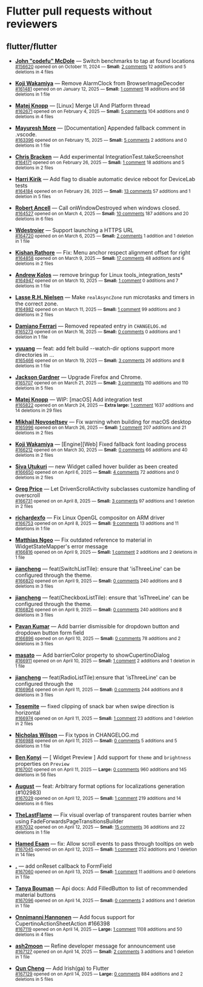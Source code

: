 # Flutter pull requests without reviewers

## flutter/flutter

* **[John "codefu" McDole](https://github.com/jtmcdole)** &mdash; Switch benchmarks to tap at found locations<br />
  <sub>[#156620](https://github.com/flutter/flutter/pull/156620) opened on on October 11, 2024 &mdash; **Small:** [2 comments](https://github.com/flutter/flutter/pull/156620) 12 additions and 5 deletions in 4 files</sub><br />

* **[Koji Wakamiya](https://github.com/koji-1009)** &mdash; Remove AlarmClock from BrowserImageDecoder<br />
  <sub>[#161481](https://github.com/flutter/flutter/pull/161481) opened on on January 12, 2025 &mdash; **Small:** [1 comment](https://github.com/flutter/flutter/pull/161481) 18 additions and 58 deletions in 1 file</sub><br />

* **[Matej Knopp](https://github.com/knopp)** &mdash; [Linux] Merge UI And Platform thread<br />
  <sub>[#162671](https://github.com/flutter/flutter/pull/162671) opened on on February 4, 2025 &mdash; **Small:** [5 comments](https://github.com/flutter/flutter/pull/162671) 104 additions and 0 deletions in 4 files</sub><br />

* **[Mayuresh More](https://github.com/MayureshMore)** &mdash; [Documentation] Appended fallback comment in .vscode.<br />
  <sub>[#163396](https://github.com/flutter/flutter/pull/163396) opened on on February 15, 2025 &mdash; **Small:** [5 comments](https://github.com/flutter/flutter/pull/163396) 2 additions and 0 deletions in 1 file</sub><br />

* **[Chris Bracken](https://github.com/cbracken)** &mdash; Add experimental IntegrationTest.takeScreenshot<br />
  <sub>[#164171](https://github.com/flutter/flutter/pull/164171) opened on on February 26, 2025 &mdash; **Small:** [1 comment](https://github.com/flutter/flutter/pull/164171) 18 additions and 5 deletions in 2 files</sub><br />

* **[Harri Kirik](https://github.com/harri35)** &mdash; Add flag to disable automatic device reboot for DeviceLab tests<br />
  <sub>[#164184](https://github.com/flutter/flutter/pull/164184) opened on on February 26, 2025 &mdash; **Small:** [13 comments](https://github.com/flutter/flutter/pull/164184) 57 additions and 1 deletion in 5 files</sub><br />

* **[Robert Ancell](https://github.com/robert-ancell)** &mdash; Call onWindowDestroyed when windows closed.<br />
  <sub>[#164527](https://github.com/flutter/flutter/pull/164527) opened on on March 4, 2025 &mdash; **Small:** [10 comments](https://github.com/flutter/flutter/pull/164527) 187 additions and 20 deletions in 6 files</sub><br />

* **[Wdestroier](https://github.com/Wdestroier)** &mdash; Support launching a HTTPS URL<br />
  <sub>[#164720](https://github.com/flutter/flutter/pull/164720) opened on on March 6, 2025 &mdash; **Small:** [2 comments](https://github.com/flutter/flutter/pull/164720) 1 addition and 1 deletion in 1 file</sub><br />

* **[Kishan Rathore](https://github.com/rkishan516)** &mdash; Fix: Menu anchor respect alignment offset for right<br />
  <sub>[#164858](https://github.com/flutter/flutter/pull/164858) opened on on March 9, 2025 &mdash; **Small:** [17 comments](https://github.com/flutter/flutter/pull/164858) 48 additions and 6 deletions in 2 files</sub><br />

* **[Andrew Kolos](https://github.com/andrewkolos)** &mdash; remove bringup for Linux tools_integration_tests*<br />
  <sub>[#164947](https://github.com/flutter/flutter/pull/164947) opened on on March 10, 2025 &mdash; **Small:** [1 comment](https://github.com/flutter/flutter/pull/164947) 0 additions and 7 deletions in 1 file</sub><br />

* **[Lasse R.H. Nielsen](https://github.com/lrhn)** &mdash; Make `realAsyncZone` run microtasks and timers in the correct zone.<br />
  <sub>[#164982](https://github.com/flutter/flutter/pull/164982) opened on on March 11, 2025 &mdash; **Small:** [1 comment](https://github.com/flutter/flutter/pull/164982) 99 additions and 3 deletions in 2 files</sub><br />

* **[Damiano Ferrari](https://github.com/ferraridamiano)** &mdash; Removed repeated entry in `CHANGELOG.md`<br />
  <sub>[#165273](https://github.com/flutter/flutter/pull/165273) opened on on March 16, 2025 &mdash; **Small:** [0 comments](https://github.com/flutter/flutter/pull/165273) 0 additions and 1 deletion in 1 file</sub><br />

* **[yuuang](https://github.com/zhangyuang)** &mdash; feat: add felt build --watch-dir options support more directories in …<br />
  <sub>[#165466](https://github.com/flutter/flutter/pull/165466) opened on on March 19, 2025 &mdash; **Small:** [3 comments](https://github.com/flutter/flutter/pull/165466) 26 additions and 8 deletions in 1 file</sub><br />

* **[Jackson Gardner](https://github.com/eyebrowsoffire)** &mdash; Upgrade Firefox and Chrome.<br />
  <sub>[#165707](https://github.com/flutter/flutter/pull/165707) opened on on March 21, 2025 &mdash; **Small:** [3 comments](https://github.com/flutter/flutter/pull/165707) 110 additions and 110 deletions in 5 files</sub><br />

* **[Matej Knopp](https://github.com/knopp)** &mdash; WIP: [macOS] Add integration test<br />
  <sub>[#165822](https://github.com/flutter/flutter/pull/165822) opened on on March 24, 2025 &mdash; **Extra large:** [1 comment](https://github.com/flutter/flutter/pull/165822) 1637 additions and 14 deletions in 29 files</sub><br />

* **[Mikhail Novoseltsev](https://github.com/Sameri11)** &mdash; Fix warning when building for macOS desktop<br />
  <sub>[#165996](https://github.com/flutter/flutter/pull/165996) opened on on March 26, 2025 &mdash; **Small:** [1 comment](https://github.com/flutter/flutter/pull/165996) 207 additions and 21 deletions in 2 files</sub><br />

* **[Koji Wakamiya](https://github.com/koji-1009)** &mdash; [Engine][Web] Fixed fallback font loading process<br />
  <sub>[#166212](https://github.com/flutter/flutter/pull/166212) opened on on March 30, 2025 &mdash; **Small:** [0 comments](https://github.com/flutter/flutter/pull/166212) 66 additions and 40 deletions in 2 files</sub><br />

* **[Siva Utukuri](https://github.com/UtukuriSiva)** &mdash; new Widget called hover builder as been created<br />
  <sub>[#166650](https://github.com/flutter/flutter/pull/166650) opened on on April 6, 2025 &mdash; **Small:** [4 comments](https://github.com/flutter/flutter/pull/166650) 72 additions and 0 deletions in 2 files</sub><br />

* **[Greg Price](https://github.com/gnprice)** &mdash; Let DrivenScrollActivity subclasses customize handling of overscroll<br />
  <sub>[#166731](https://github.com/flutter/flutter/pull/166731) opened on on April 8, 2025 &mdash; **Small:** [3 comments](https://github.com/flutter/flutter/pull/166731) 97 additions and 1 deletion in 2 files</sub><br />

* **[richardexfo](https://github.com/richardexfo)** &mdash; Fix Linux OpenGL compositor on ARM driver<br />
  <sub>[#166753](https://github.com/flutter/flutter/pull/166753) opened on on April 8, 2025 &mdash; **Small:** [9 comments](https://github.com/flutter/flutter/pull/166753) 13 additions and 11 deletions in 1 file</sub><br />

* **[Matthias Ngeo](https://github.com/Pante)** &mdash; Fix outdated reference to material in WidgetStateMapper's error message<br />
  <sub>[#166816](https://github.com/flutter/flutter/pull/166816) opened on on April 9, 2025 &mdash; **Small:** [1 comment](https://github.com/flutter/flutter/pull/166816) 2 additions and 2 deletions in 1 file</sub><br />

* **[jiancheng](https://github.com/StanleyCocos)** &mdash; feat(SwitchListTile): ensure that 'isThreeLine' can be configured through the theme.<br />
  <sub>[#166820](https://github.com/flutter/flutter/pull/166820) opened on on April 9, 2025 &mdash; **Small:** [0 comments](https://github.com/flutter/flutter/pull/166820) 240 additions and 8 deletions in 3 files</sub><br />

* **[jiancheng](https://github.com/StanleyCocos)** &mdash; feat(CheckboxListTile): ensure that 'isThreeLine' can be configured through the theme.<br />
  <sub>[#166826](https://github.com/flutter/flutter/pull/166826) opened on on April 9, 2025 &mdash; **Small:** [0 comments](https://github.com/flutter/flutter/pull/166826) 240 additions and 8 deletions in 3 files</sub><br />

* **[Pavan Kumar](https://github.com/whopavan)** &mdash; Add barrier dismissible for dropdown button and dropdown button form field<br />
  <sub>[#166896](https://github.com/flutter/flutter/pull/166896) opened on on April 10, 2025 &mdash; **Small:** [0 comments](https://github.com/flutter/flutter/pull/166896) 78 additions and 2 deletions in 3 files</sub><br />

* **[masato](https://github.com/masal9pse)** &mdash; Add barrierColor property to showCupertinoDialog<br />
  <sub>[#166911](https://github.com/flutter/flutter/pull/166911) opened on on April 10, 2025 &mdash; **Small:** [1 comment](https://github.com/flutter/flutter/pull/166911) 2 additions and 1 deletion in 1 file</sub><br />

* **[jiancheng](https://github.com/StanleyCocos)** &mdash; feat(RadioListTile):ensure that 'isThreeLine' can be configured through the<br />
  <sub>[#166964](https://github.com/flutter/flutter/pull/166964) opened on on April 11, 2025 &mdash; **Small:** [0 comments](https://github.com/flutter/flutter/pull/166964) 244 additions and 8 deletions in 3 files</sub><br />

* **[Tosemite](https://github.com/Tosemite)** &mdash; fixed clipping of snack bar when swipe direction is horizontal<br />
  <sub>[#166974](https://github.com/flutter/flutter/pull/166974) opened on on April 11, 2025 &mdash; **Small:** [1 comment](https://github.com/flutter/flutter/pull/166974) 23 additions and 1 deletion in 2 files</sub><br />

* **[Nicholas Wilson](https://github.com/NicholasWilsonDEV)** &mdash; Fix typos in CHANGELOG.md<br />
  <sub>[#166988](https://github.com/flutter/flutter/pull/166988) opened on on April 11, 2025 &mdash; **Small:** [0 comments](https://github.com/flutter/flutter/pull/166988) 5 additions and 5 deletions in 1 file</sub><br />

* **[Ben Konyi](https://github.com/bkonyi)** &mdash; [ Widget Preview ] Add support for `theme` and `brightness` properties on `Preview`<br />
  <sub>[#167001](https://github.com/flutter/flutter/pull/167001) opened on on April 11, 2025 &mdash; **Large:** [0 comments](https://github.com/flutter/flutter/pull/167001) 960 additions and 145 deletions in 56 files</sub><br />

* **[August](https://github.com/Gustl22)** &mdash; feat: Arbitrary format options for localizations generation (#102983)<br />
  <sub>[#167029](https://github.com/flutter/flutter/pull/167029) opened on on April 12, 2025 &mdash; **Small:** [1 comment](https://github.com/flutter/flutter/pull/167029) 219 additions and 14 deletions in 6 files</sub><br />

* **[TheLastFlame](https://github.com/TheLastFlame)** &mdash; Fix visual overlap of transparent routes barrier when using FadeForwardsPageTransitionsBuilder<br />
  <sub>[#167032](https://github.com/flutter/flutter/pull/167032) opened on on April 12, 2025 &mdash; **Small:** [15 comments](https://github.com/flutter/flutter/pull/167032) 36 additions and 22 deletions in 1 file</sub><br />

* **[Hamed Esam](https://github.com/Hamed233)** &mdash; fix: Allow scroll events to pass through tooltips on web<br />
  <sub>[#167045](https://github.com/flutter/flutter/pull/167045) opened on on April 12, 2025 &mdash; **Small:** [1 comment](https://github.com/flutter/flutter/pull/167045) 252 additions and 1 deletion in 14 files</sub><br />

* **[.](https://github.com/foxmind1)** &mdash; add onReset callback to FormField<br />
  <sub>[#167060](https://github.com/flutter/flutter/pull/167060) opened on on April 13, 2025 &mdash; **Small:** [1 comment](https://github.com/flutter/flutter/pull/167060) 11 additions and 0 deletions in 1 file</sub><br />

* **[Tanya Bouman](https://github.com/tanyabouman)** &mdash; Api docs: Add FilledButton to list of recommended material buttons<br />
  <sub>[#167096](https://github.com/flutter/flutter/pull/167096) opened on on April 14, 2025 &mdash; **Small:** [0 comments](https://github.com/flutter/flutter/pull/167096) 2 additions and 1 deletion in 1 file</sub><br />

* **[Onnimanni Hannonen](https://github.com/O-Hannonen)** &mdash; Add focus support for CupertinoActionSheetAction #166398<br />
  <sub>[#167119](https://github.com/flutter/flutter/pull/167119) opened on on April 14, 2025 &mdash; **Large:** [1 comment](https://github.com/flutter/flutter/pull/167119) 1108 additions and 50 deletions in 4 files</sub><br />

* **[ash2moon](https://github.com/ash2moon)** &mdash; Refine developer message for announcement use<br />
  <sub>[#167127](https://github.com/flutter/flutter/pull/167127) opened on on April 14, 2025 &mdash; **Small:** [2 comments](https://github.com/flutter/flutter/pull/167127) 3 additions and 1 deletion in 1 file</sub><br />

* **[Qun Cheng](https://github.com/QuncCccccc)** &mdash; Add Irish(ga) to Flutter<br />
  <sub>[#167129](https://github.com/flutter/flutter/pull/167129) opened on on April 14, 2025 &mdash; **Large:** [0 comments](https://github.com/flutter/flutter/pull/167129) 884 additions and 2 deletions in 5 files</sub><br />


